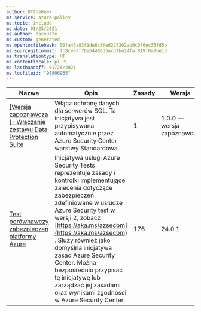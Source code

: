 ```yaml
---
author: DCtheGeek
ms.service: azure-policy
ms.topic: include
ms.date: 01/25/2021
ms.author: dacoulte
ms.custom: generated
ms.openlocfilehash: 00fa46a83f1de8c5fed227202ab9c076ec35fd5b
ms.sourcegitcommit: fc8ce6ff76e64486d5acd7be24faf819f0a7be1d
ms.translationtype: MT
ms.contentlocale: pl-PL
ms.lasthandoff: 01/26/2021
ms.locfileid: "98806935"
---
```

|Nazwa |Opis |Zasady |Wersja |
|---|---|---|---|
|[\[Wersja zapoznawcza \] : Włączanie zestawu Data Protection Suite](https://github.com/Azure/azure-policy/blob/master/built-in-policies/policySetDefinitions/Security%20Center/ASC_DataProtection.json) |Włącz ochronę danych dla serwerów SQL. Ta inicjatywa jest przypisywana automatycznie przez Azure Security Center warstwy Standardowa. |1 |1.0.0 — wersja zapoznawcza |
|[Test porównawczy zabezpieczeń platformy Azure](https://github.com/Azure/azure-policy/blob/master/built-in-policies/policySetDefinitions/Security%20Center/AzureSecurityCenter.json) |Inicjatywa usługi Azure Security Tests reprezentuje zasady i kontrolki implementujące zalecenia dotyczące zabezpieczeń zdefiniowane w usłudze Azure Security test w wersji 2, zobacz [https://aka.ms/azsecbm](https://aka.ms/azsecbm) . Służy również jako domyślna inicjatywa zasad Azure Security Center. Można bezpośrednio przypisać tę inicjatywę lub zarządzać jej zasadami oraz wynikami zgodności w Azure Security Center. |176 |24.0.1 |
